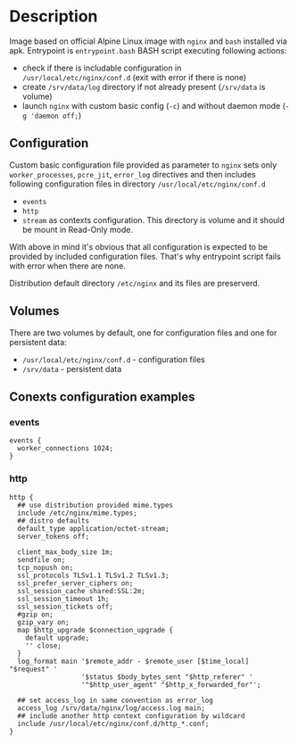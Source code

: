 # Description
Image based on official Alpine Linux image with ``nginx`` and ``bash`` installed via apk.
Entrypoint is ``entrypoint.bash`` BASH script executing following actions:
* check if there is includable configuration in ``/usr/local/etc/nginx/conf.d`` (exit with error if there is none)
* create ``/srv/data/log`` directory if not already present (``/srv/data`` is volume)
* launch ``nginx`` with custom basic config (``-c``) and without daemon mode (``-g 'daemon off;``)

## Configuration
Custom basic configuration file provided as parameter to ``nginx`` sets only
``worker_processes``, ``pcre_jit``, ``error_log`` directives and then includes
following configuration files in directory ``/usr/local/etc/nginx/conf.d``
* ``events``
* ``http``
* ``stream``
as contexts configuration.
This directory is volume and it should be mount in Read-Only mode.

With above in mind it's obvious that all configuration is expected to be provided
by included configuration files. That's why entrypoint script fails with error
when there are none.

Distribution default directory ``/etc/nginx`` and its files are preserverd.

## Volumes
There are two volumes by default, one for configuration files and one for persistent data:
* ``/usr/local/etc/nginx/conf.d`` - configuration files
* ``/srv/data`` - persistent data

## Conexts configuration examples
### events
```
events {
  worker_connections 1024;
}
```
### http
```
http { 
  ## use distribution provided mime.types 
  include /etc/nginx/mime.types;
  ## distro defaults
  default_type application/octet-stream;
  server_tokens off;
  
  client_max_body_size 1m;
  sendfile on;
  tcp_nopush on;
  ssl_protocols TLSv1.1 TLSv1.2 TLSv1.3;
  ssl_prefer_server_ciphers on;
  ssl_session_cache shared:SSL:2m;
  ssl_session_timeout 1h;
  ssl_session_tickets off;
  #gzip on;
  gzip_vary on;
  map $http_upgrade $connection_upgrade {
    default upgrade;
    '' close;
  }
  log_format main '$remote_addr - $remote_user [$time_local] "$request" '
                  '$status $body_bytes_sent "$http_referer" '
                  '"$http_user_agent" "$http_x_forwarded_for"';
  
  ## set access_log in same convention as error_log
  access_log /srv/data/nginx/log/access.log main;
  ## include another http context configuration by wildcard
  include /usr/local/etc/nginx/conf.d/http_*.conf;
}
```

